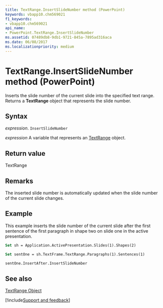 ```yaml
---
title: TextRange.InsertSlideNumber method (PowerPoint)
keywords: vbapp10.chm569021
f1_keywords:
- vbapp10.chm569021
api_name:
- PowerPoint.TextRange.InsertSlideNumber
ms.assetid: 07489db8-9db1-9721-845a-7895ad316aca
ms.date: 06/08/2017
ms.localizationpriority: medium
---
```



# TextRange.InsertSlideNumber method (PowerPoint)

Inserts the slide number of the current slide into the specified text range. Returns a **TextRange** object that represents the slide number.


## Syntax

_expression_. `InsertSlideNumber`

_expression_ A variable that represents an [TextRange](PowerPoint.TextRange.md) object.


## Return value

TextRange


## Remarks

The inserted slide number is automatically updated when the slide number of the current slide changes.


## Example

This example inserts the slide number of the current slide after the first sentence of the first paragraph in shape two on slide one in the active presentation.


```vb
Set sh = Application.ActivePresentation.Slides(1).Shapes(2)

Set sentOne = sh.TextFrame.TextRange.Paragraphs(1).Sentences(1)

sentOne.InsertAfter.InsertSlideNumber
```


## See also


[TextRange Object](PowerPoint.TextRange.md)

[!include[Support and feedback](~/includes/feedback-boilerplate.md)]